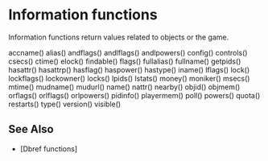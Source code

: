 # Information functions
  Information functions return values related to objects or the game.

accname()      alias()        andflags()     andlflags()    andlpowers()
config()       controls()     csecs()        ctime()        elock()
findable()     flags()        fullalias()    fullname()     getpids()
hasattr()      hasattrp()     hasflag()      haspower()     hastype()
iname()        lflags()       lock()         lockflags()    lockowner()
locks()        lpids()        lstats()       money()        moniker()
msecs()        mtime()        mudname()      mudurl()       name()
nattr()        nearby()       objid()        objmem()       orflags()
orlflags()     orlpowers()    pidinfo()      playermem()    poll()
powers()       quota()        restarts()     type()         version()
visible()


## See Also
- [Dbref functions]

